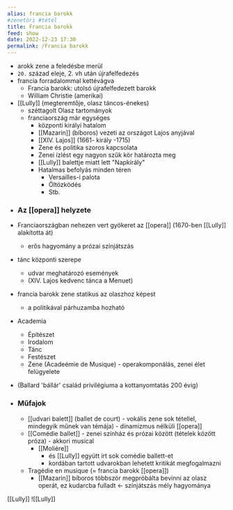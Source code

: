 ```yaml
---
alias: francia barokk
#zenetöri #tétel
title: Francia barokk
feed: show
date: 2022-12-23 17:30
permalink: /Francia barokk
---
```


-   arokk zene a feledésbe merül
-   `20.` század eleje, 2. vh után újrafelfedezés
-   francia forradalommal kettévágva
    -   Francia barokk: utolsó újrafelfedezett barokk
    -   William Christie (amerikai)
-  [[Lully]] (megteremtője, olasz táncos-énekes)
    -   széttagolt Olasz tartományok
    -   franciaország már egységes
        -   központi királyi hatalom
        -   [[Mazarin]] (bíboros) vezeti az országot Lajos anyjával
        -   [[XIV. Lajos]] (1661- király -1715)
        -   Zene és politika szoros kapcsolata
        -   Zenei ízlést egy nagyon szűk kör határozta meg
        -   [[Lully]] balettje miatt lett "Napkirály"
        -   Hatalmas befolyás minden téren
            -   Versailles-i palota
            -   Öltözködés
            -   Stb.
	
* ### Az [[opera]] helyzete
-   Franciaországban nehezen vert gyökeret az [[opera]] (1670-ben [[Lully]] alakította át)
    -   erős hagyomány a prózai színjátszás
-   tánc központi szerepe
    -   udvar meghatározó események
    -   (XIV. Lajos kedvenc tánca a Menuet)
-   francia barokk zene statikus az olaszhoz képest
    -   a politikával párhuzamba hozható
-   Academia
    -   Építészet
    -   Irodalom
    -   Tánc
    -   Festészet
    -   Zene (Acadeémie de Musique) - operakomponálás, zenei élet felügyelete
-   (Ballard 'bállár' család privilégiuma a kottanyomtatás 200 évig)
	
- ### Műfajok 
    -   [[udvari balett]] (ballet de court) - vokális zene sok tétellel, mindegyik műnek van témája) - dinamizmus nélküli [[opera]]
    -   [[Comédie ballet]] - zenei színház és prózai között (tételek között próza) - akkori musical
        -   [[Moliére]]
            -   és [[Lully]] együtt írt sok comédie ballett-et
            -   kordában tartott udvarokban lehetett kritikát megfogalmazni
    -   Tragédie en musique (= francia barokk [[opera]])
        -   [[Mazarin]] bíboros többször megpróbálta bevinni az olasz operát, ez kudarcba fulladt <- színjátszás mély hagyománya

[[Lully]] ![[Lully]]